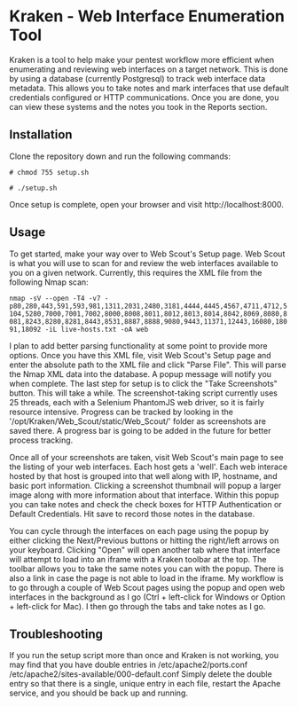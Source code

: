# Kraken - Web Interface Enumeration Tool
Kraken is a tool to help make your pentest workflow more efficient when enumerating and reviewing web interfaces on a target network. This is done by using a database (currently Postgresql) to track web interface data metadata. This allows you to take notes and mark interfaces that use default credentials configured or HTTP communications. Once you are done, you can view these systems and the notes you took in the Reports section. 

## Installation

Clone the repository down and run the following commands:

```# chmod 755 setup.sh```

```# ./setup.sh```

Once setup is complete, open your browser and visit http://localhost:8000.

## Usage

To get started, make your way over to Web Scout's Setup page. Web Scout is what you will use to scan for and review the web interfaces available to you on a given network. Currently, this requires the XML file from the following Nmap scan:

```nmap -sV --open -T4 -v7 -p80,280,443,591,593,981,1311,2031,2480,3181,4444,4445,4567,4711,4712,5104,5280,7000,7001,7002,8000,8008,8011,8012,8013,8014,8042,8069,8080,8081,8243,8280,8281,8443,8531,8887,8888,9080,9443,11371,12443,16080,18091,18092 -iL live-hosts.txt -oA web```

I plan to add better parsing functionality at some point to provide more options. Once you have this XML file, visit Web Scout's Setup page and enter the absolute path to the XML file and click "Parse File". This will parse the Nmap XML data into the database. A popup message will notify you when complete. The last step for setup is to click the "Take Screenshots" button. This will take a while. The screenshot-taking script currently uses 25 threads, each with a Selenium PhantomJS web driver, so it is fairly resource intensive. Progress can be tracked by looking in the '/opt/Kraken/Web_Scout/static/Web_Scout/' folder as screenshots are saved there. A progress bar is going to be added in the future for better process tracking.

Once all of your screenshots are taken, visit Web Scout's main page to see the listing of your web interfaces. Each host gets a 'well'. Each web interace hosted by that host is grouped into that well along with IP, hostname, and basic port information. Clicking a screenshot thumbnail will popup a larger image along with more information about that interface. Within this popup you can take notes and check the check boxes for HTTP Authentication or Default Credentials. Hit save to record those notes in the database.

You can cycle through the interfaces on each page using the popup by either clicking the Next/Previous buttons or hitting the right/left arrows on your keyboard. Clicking "Open" will open another tab where that interface will attempt to load into an iframe with a Kraken toolbar at the top. The toolbar allows you to take the same notes you can with the popup. There is also a link in case the page is not able to load in the iframe. My workflow is to go through a couple of Web Scout pages using the popup and open web interfaces in the background as I go (Ctrl + left-click for Windows or Option + left-click for Mac). I then go through the tabs and take notes as I go. 

## Troubleshooting

If you run the setup script more than once and Kraken is not working, you may find that you have double entries in 
/etc/apache2/ports.conf
/etc/apache2/sites-available/000-default.conf
Simply delete the double entry so that there is a single, unique entry in each file, restart the Apache service, and you should be back up and running.